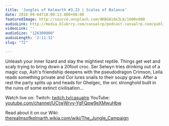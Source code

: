 ```yaml
---
title: 'Jungles of Kelmarth #3.23 | Scales of Balance'
date: 2018-09-04T18:00:13.000+00:00
featuredImage: http://source.unsplash.com/dKBG8i0x3L8/1600x900
audioLink: http://media.blubrry.com/casualrp/podcast.casualrp.com/public/Chapter%203%20Ep.%2023%20_%20Scales%20of%20Balance.mp3
videoLink: ''
audioSize: "126300000"
audioLength: '2:11:32'
slug: "72"

---
```

Unleash your inner lizard and slay the mightiest reptile. Things get wet and scaly trying to bring down a 20foot croc. Ser Selwyn tries drinking out of a magic cup, Ash's friendship deepens with the pseudodragon Crimson, Leila reads something private and Cor lures snails to their soupy grave. After a rest the party splits up and heads for Ghelgec, the orc stronghold built in the ruins of some extinct civilisation...

Watch live on:
Twitch: [twitch.tv/casualrp](https://www.twitch.tv/casualrp)
YouTube: [youtube.com/channel/UCtwWrvy-YgFQpw9eXMwuHbw](https://www.youtube.com/channel/UCtwWrvy-YgFQpw9eXMwuHbw)

Read about it on our Wiki: [therealmsofkelmarth.wikia.com/wiki/The_Jungle_Campaign](http://therealmsofkelmarth.wikia.com/wiki/The_Jungle_Campaign)